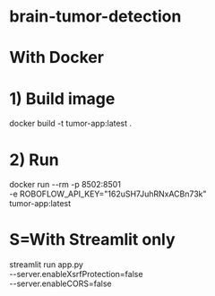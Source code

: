 # brain-tumor-detection

# With Docker

# 1) Build image
docker build -t tumor-app:latest .

# 2) Run 
docker run --rm -p 8502:8501 \
  -e ROBOFLOW_API_KEY="162uSH7JuhRNxACBn73k" \
  tumor-app:latest

# S=With Streamlit only 

streamlit run app.py \
  --server.enableXsrfProtection=false \
  --server.enableCORS=false